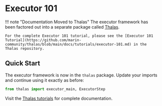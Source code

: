 # Executor 101

!!! note "Documentation Moved to Thalas"
    The executor framework has been factored out into a separate package called [Thalas](https://github.com/marin-community/thalas).

    For the complete Executor 101 tutorial, please see the [Executor 101 Tutorial](https://github.com/marin-community/thalas/blob/main/docs/tutorials/executor-101.md) in the Thalas repository.

## Quick Start

The executor framework is now in the `thalas` package. Update your imports and continue using it exactly as before:

```python
from thalas import executor_main, ExecutorStep
```

Visit the [Thalas tutorials](https://github.com/marin-community/thalas/tree/main/docs/tutorials) for complete documentation.
